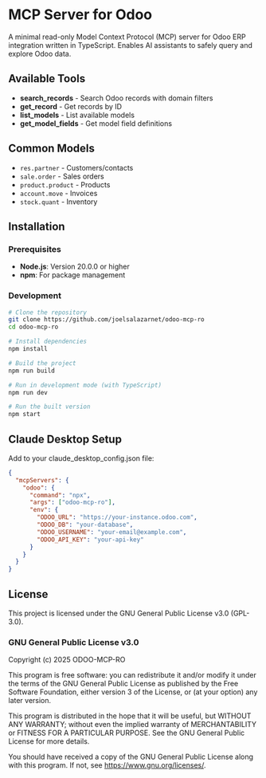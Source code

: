 # MCP Server for Odoo

A minimal read-only Model Context Protocol (MCP) server for Odoo ERP integration written in TypeScript. Enables AI assistants to safely query and explore Odoo data.

## Available Tools

- **search_records** - Search Odoo records with domain filters
- **get_record** - Get records by ID  
- **list_models** - List available models
- **get_model_fields** - Get model field definitions

## Common Models

- `res.partner` - Customers/contacts
- `sale.order` - Sales orders  
- `product.product` - Products
- `account.move` - Invoices
- `stock.quant` - Inventory

## Installation

### Prerequisites
- **Node.js**: Version 20.0.0 or higher
- **npm**: For package management

### Development

```bash
# Clone the repository
git clone https://github.com/joelsalazarnet/odoo-mcp-ro
cd odoo-mcp-ro

# Install dependencies
npm install

# Build the project
npm run build

# Run in development mode (with TypeScript)
npm run dev

# Run the built version
npm start
```

## Claude Desktop Setup

Add to your claude_desktop_config.json file:

```json
{
  "mcpServers": {
    "odoo": {
      "command": "npx",
      "args": ["odoo-mcp-ro"],
      "env": {
        "ODOO_URL": "https://your-instance.odoo.com",
        "ODOO_DB": "your-database",
        "ODOO_USERNAME": "your-email@example.com",
        "ODOO_API_KEY": "your-api-key"
      }
    }
  }
}
```

## License

This project is licensed under the GNU General Public License v3.0 (GPL-3.0).

### GNU General Public License v3.0

Copyright (c) 2025 ODOO-MCP-RO

This program is free software: you can redistribute it and/or modify
it under the terms of the GNU General Public License as published by
the Free Software Foundation, either version 3 of the License, or
(at your option) any later version.

This program is distributed in the hope that it will be useful,
but WITHOUT ANY WARRANTY; without even the implied warranty of
MERCHANTABILITY or FITNESS FOR A PARTICULAR PURPOSE. See the
GNU General Public License for more details.

You should have received a copy of the GNU General Public License
along with this program. If not, see <https://www.gnu.org/licenses/>.
